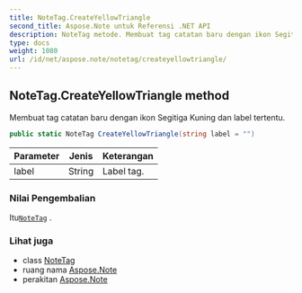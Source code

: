```yaml
---
title: NoteTag.CreateYellowTriangle
second_title: Aspose.Note untuk Referensi .NET API
description: NoteTag metode. Membuat tag catatan baru dengan ikon Segitiga Kuning dan label tertentu.
type: docs
weight: 1080
url: /id/net/aspose.note/notetag/createyellowtriangle/
---
```

## NoteTag.CreateYellowTriangle method

Membuat tag catatan baru dengan ikon Segitiga Kuning dan label tertentu.

```csharp
public static NoteTag CreateYellowTriangle(string label = "")
```

| Parameter | Jenis | Keterangan |
| --- | --- | --- |
| label | String | Label tag. |

### Nilai Pengembalian

Itu[`NoteTag`](../) .

### Lihat juga

* class [NoteTag](../)
* ruang nama [Aspose.Note](../../notetag/)
* perakitan [Aspose.Note](../../../)


